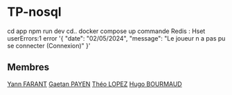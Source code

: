 # TP-nosql

cd app
npm run dev
cd..
docker compose up
commande Redis :
Hset userErrors:1 error '{   "date": "02/05/2024",   "message": "Le joueur n a pas pu se connecter (Connexion)" }'

## Membres

[Yann FARANT](https://github.com/YFarant22)
[Gaetan PAYEN](https://github.com/Noukho)
[Théo LOPEZ](https://github.com/Andorad)
[Hugo BOURMAUD](https://github.com/Hbourmaud)